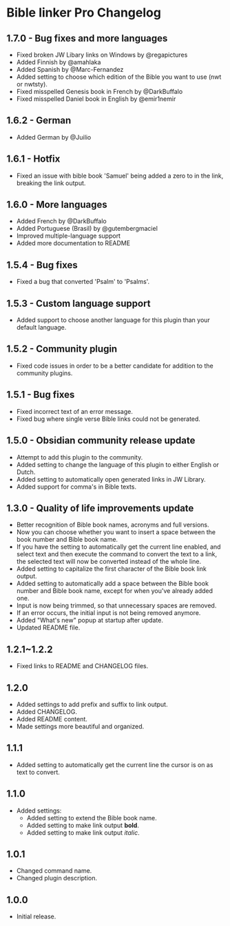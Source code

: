 # Bible linker Pro Changelog

## 1.7.0 - Bug fixes and more languages

-   Fixed broken JW Libary links on Windows by @regapictures
-   Added Finnish by @amahlaka
-   Added Spanish by @Marc-Fernandez
-   Added setting to choose which edition of the Bible you want to use (nwt or nwtsty).
-   Fixed misspelled Genesis book in French by @DarkBuffalo
-   Fixed misspelled Daniel book in English by @emir1nemir

## 1.6.2 - German

-   Added German by @Juilio

## 1.6.1 - Hotfix

-   Fixed an issue with bible book 'Samuel' being added a zero to in the link, breaking the link output.

## 1.6.0 - More languages

-   Added French by @DarkBuffalo
-   Added Portuguese (Brasil) by @gutembergmaciel
-   Improved multiple-language support
-   Added more documentation to README

## 1.5.4 - Bug fixes

-   Fixed a bug that converted 'Psalm' to 'Psalms'.

## 1.5.3 - Custom language support

-   Added support to choose another language for this plugin than your default language.

## 1.5.2 - Community plugin

-   Fixed code issues in order to be a better candidate for addition to the community plugins.

## 1.5.1 - Bug fixes

-   Fixed incorrect text of an error message.
-   Fixed bug where single verse Bible links could not be generated.

## 1.5.0 - Obsidian community release update

-   Attempt to add this plugin to the community.
-   Added setting to change the language of this plugin to either English or Dutch.
-   Added setting to automatically open generated links in JW Library.
-   Added support for comma's in Bible texts.

## 1.3.0 - Quality of life improvements update

-   Better recognition of Bible book names, acronyms and full versions.
-   Now you can choose whether you want to insert a space between the book number and Bible book name.
-   If you have the setting to automatically get the current line enabled, and select text and then execute the command to convert the text to a link, the selected text will now be converted instead of the whole line.
-   Added setting to capitalize the first character of the Bible book link output.
-   Added setting to automatically add a space between the Bible book number and Bible book name, except for when you've already added one.
-   Input is now being trimmed, so that unnecessary spaces are removed.
-   If an error occurs, the initial input is not being removed anymore.
-   Added "What's new" popup at startup after update.
-   Updated README file.

## 1.2.1~1.2.2

-   Fixed links to README and CHANGELOG files.

## 1.2.0

-   Added settings to add prefix and suffix to link output.
-   Added CHANGELOG.
-   Added README content.
-   Made settings more beautiful and organized.

## 1.1.1

-   Added setting to automatically get the current line the cursor is on as text to convert.

## 1.1.0

-   Added settings:
    -   Added setting to extend the Bible book name.
    -   Added setting to make link output **bold**.
    -   Added setting to make link output _italic_.

## 1.0.1

-   Changed command name.
-   Changed plugin description.

## 1.0.0

-   Initial release.
